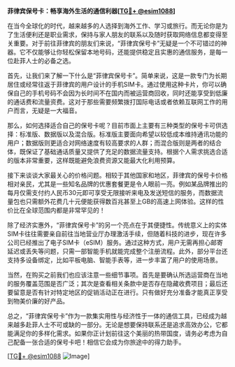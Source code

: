 **菲律宾保号卡：畅享海外生活的通信利器[[TG💪+ @esim1088](https://t.me/s/esim1088)]**

在当今全球化的时代，越来越多的人选择到海外工作、学习或旅行。而无论你是为了生活便利还是职业需求，保持与家人朋友的联系以及随时获取网络信息都变得至关重要。对于前往菲律宾的朋友们来说，“菲律宾保号卡”无疑是一个不可错过的神器。它不仅能够让你轻松保留本地号码，还能提供稳定且实惠的通信服务，是每一位赴菲人士的必备之选。

首先，让我们来了解一下什么是“菲律宾保号卡”。简单来说，这是一款专门为长期居住或经常往返于菲律宾的用户设计的手机SIM卡。通过使用这种卡片，你可以确保自己的手机号码不会因为长时间不在国内而被运营商回收，同时还能享受到低廉的通话费和流量资费。这对于那些需要频繁拨打国际电话或者依赖互联网工作的用户而言，无疑是一大福音。

那么，如何选择适合自己的保号卡呢？目前市面上主要有三种类型的保号卡可供选择：标准版、数据版以及混合版。标准版主要面向希望以较低成本维持通讯功能的用户；数据版则更适合对网络速度有较高要求的人群；而混合版则是两者的结合体，既保证了基础通话质量又提供了充足的数据流量支持。根据个人需求挑选合适的版本非常重要，这样既能避免浪费资源又能最大化利用预算。

接下来谈谈大家最关心的价格问题。相较于其他国家和地区，菲律宾的保号卡价格相对亲民，尤其是一些知名品牌的优惠套餐更是令人眼前一亮。例如某品牌推出的每月仅需支付约人民币30元即可享受无限接听来电及发送短信的服务，而数据流量包也只需额外花费几十元便能获得数百兆甚至上GB的高速上网体验。这样的性价比在全球范围内都是非常罕见的！

除了经济实惠外，“菲律宾保号卡”的另一个亮点在于其便捷性。传统意义上的实体SIM卡往往需要亲自前往当地营业厅办理激活手续，但随着科技的进步，现在许多公司已经推出了电子SIM卡（eSIM）服务。通过这种方式，用户无需再担心邮寄延迟或丢失等问题，只需一部智能手机就能完成整个注册流程。此外，部分平台还支持多设备绑定，比如平板电脑、智能手表等，进一步丰富了用户的使用场景。

当然，在购买之前我们也应该注意一些细节事项。首先是要确认所选运营商在当地的服务覆盖范围是否广泛；其次是查看相关条款中是否存在隐藏收费项目；最后还要留意是否有针对特定地区的促销活动正在进行。只有做好充分准备才能真正享受到物美价廉的好产品。

总之，“菲律宾保号卡”作为一款集实用性与经济性于一体的通信工具，已经成为越来越多赴菲人士不可或缺的一部分。无论是想要保持联系还是追求高效办公，它都能满足你的多样化需求。如果你正计划前往这个美丽的热带国度，请务必考虑为自己配备一张合适的保号卡吧！相信它会成为你旅途中的得力助手。

[[TG💪+ @esim1088](https://t.me/s/esim1088) ![Image](https://i.postimg.cc/4NQfJmqS/Snipaste-2025-05-13-00-14-12.png)]